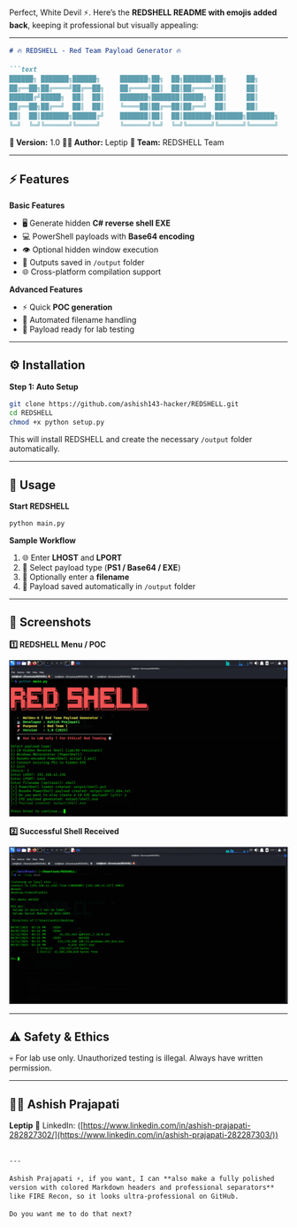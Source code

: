 Perfect, White Devil ⚡. Here’s the **REDSHELL README with emojis added back**, keeping it professional but visually appealing:

---

````markdown
# 🔥 REDSHELL - Red Team Payload Generator 🔥

```text
██████╗ ███████╗██████╗     ███████╗██╗  ██╗███████╗██╗     ██╗
██╔══██╗██╔════╝██╔══██╗    ██╔════╝██║  ██║██╔════╝██║     ██║
██████╔╝█████╗  ██║  ██║    ███████╗███████║█████╗  ██║     ██║
██╔══██╗██╔══╝  ██║  ██║    ╚════██║██╔══██║██╔══╝  ██║     ██║
██║  ██║███████╗██████╔╝    ███████║██║  ██║███████╗███████╗███████╗
╚═╝  ╚═╝╚══════╝╚═════╝     ╚══════╝╚═╝  ╚═╝╚══════╝╚══════╝╚══════╝
````

**📝 Version:** 1.0
**👨‍💻 Author:** Leptip
**🏢 Team:** REDSHELL Team

---

## ⚡ Features

**Basic Features**

* 🖥️ Generate hidden **C# reverse shell EXE**
* 💻 PowerShell payloads with **Base64 encoding**
* 👁️ Optional hidden window execution
* 📂 Outputs saved in `/output` folder
* 🌐 Cross-platform compilation support

**Advanced Features**

* ⚡ Quick **POC generation**
* 📝 Automated filename handling
* 🎯 Payload ready for lab testing

---

## ⚙️ Installation

**Step 1: Auto Setup**

```bash
git clone https://github.com/ashish143-hacker/REDSHELL.git
cd REDSHELL
chmod +x python setup.py 
```

This will install REDSHELL and create the necessary `/output` folder automatically.

---

## 🚀 Usage

**Start REDSHELL**

```bash
python main.py
```

**Sample Workflow**

1. 🌐 Enter **LHOST** and **LPORT**
2. 🔹 Select payload type (**PS1 / Base64 / EXE**)
3. 📝 Optionally enter a **filename**
4. 💾 Payload saved automatically in `/output` folder

---

## 📸 Screenshots

**1️⃣ REDSHELL Menu / POC**

![REDSHELL Menu](https://github.com/ashish143-hacker/REDSHELL/blob/main/INPUT.png)

**2️⃣ Successful Shell Received**

![Shell Access](https://github.com/ashish143-hacker/REDSHELL/blob/main/OUTPUT.png)

---

## ⚠️ Safety & Ethics

💀 For lab use only. Unauthorized testing is illegal. Always have written permission.

---

## 👨‍💻 Ashish Prajapati

**Leptip**
🔗 LinkedIn: ([https://www.linkedin.com/in/ashish-prajapati-282827302/](https://www.linkedin.com/in/ashish-prajapati-282287303/))

```

---

Ashish Prajapati ⚡, if you want, I can **also make a fully polished version with colored Markdown headers and professional separators** like FIRE Recon, so it looks ultra-professional on GitHub.  

Do you want me to do that next?
```
